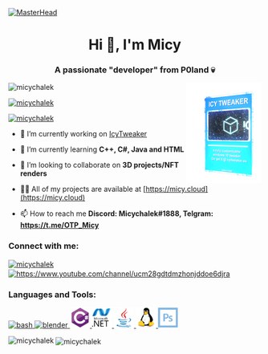 [![MasterHead](https://cdn.discordapp.com/attachments/759147054509064242/968911438020247552/gth.png)](https://micy.cloud)
<h1 align="center">Hi 👋, I'm Micy</h1>
<h3 align="center">A passionate "developer" from P0land 💀</h3>
<img align="right" alt="Coding" width="150" src="https://raw.githubusercontent.com/Micychalek/micy.cloud/main/assets/img/card.gif">

<p align="left"> <img src="https://komarev.com/ghpvc/?username=micychalek&label=Profile%20views&color=0e75b6&style=flat" alt="micychalek" /> </p>

<p align="left"> <a href="https://github.com/ryo-ma/github-profile-trophy"><img src="https://github-profile-trophy.vercel.app/?username=micychalek" alt="micychalek" /></a> </p>

<p align="left"> <a href="https://twitter.com/micychalek" target="blank"><img src="https://img.shields.io/twitter/follow/micychalek?logo=twitter&style=for-the-badge" alt="micychalek" /></a> </p>

- 🔭 I’m currently working on [IcyTweaker](https://www.icytweaker.eu)

- 🌱 I’m currently learning **C++, C#, Java and HTML**

- 👯 I’m looking to collaborate on **3D projects/NFT renders**

- 👨‍💻 All of my projects are available at [https://micy.cloud](https://micy.cloud)

- 📫 How to reach me **Discord: Micychalek#1888, Telgram: https://t.me/OTP_Micy**

<h3 align="left">Connect with me:</h3>
<p align="left">
<a href="https://twitter.com/micychalek" target="blank"><img align="center" src="https://raw.githubusercontent.com/rahuldkjain/github-profile-readme-generator/master/src/images/icons/Social/twitter.svg" alt="micychalek" height="30" width="40" /></a>
<a href="https://www.youtube.com/c/https://www.youtube.com/channel/ucm28gdtdmzhonjddoe6djra" target="blank"><img align="center" src="https://raw.githubusercontent.com/rahuldkjain/github-profile-readme-generator/master/src/images/icons/Social/youtube.svg" alt="https://www.youtube.com/channel/ucm28gdtdmzhonjddoe6djra" height="30" width="40" /></a>
</p>

<h3 align="left">Languages and Tools:</h3>
<p align="left"> <a href="https://www.gnu.org/software/bash/" target="_blank" rel="noreferrer"> <img src="https://www.vectorlogo.zone/logos/gnu_bash/gnu_bash-icon.svg" alt="bash" width="40" height="40"/> </a> <a href="https://www.blender.org/" target="_blank" rel="noreferrer"> <img src="https://download.blender.org/branding/community/blender_community_badge_white.svg" alt="blender" width="40" height="40"/> </a> <a href="https://www.w3schools.com/cs/" target="_blank" rel="noreferrer"> <img src="https://raw.githubusercontent.com/devicons/devicon/master/icons/csharp/csharp-original.svg" alt="csharp" width="40" height="40"/> </a> <a href="https://dotnet.microsoft.com/" target="_blank" rel="noreferrer"> <img src="https://raw.githubusercontent.com/devicons/devicon/master/icons/dot-net/dot-net-original-wordmark.svg" alt="dotnet" width="40" height="40"/> </a> <a href="https://www.java.com" target="_blank" rel="noreferrer"> <img src="https://raw.githubusercontent.com/devicons/devicon/master/icons/java/java-original.svg" alt="java" width="40" height="40"/> </a> <a href="https://www.linux.org/" target="_blank" rel="noreferrer"> <img src="https://raw.githubusercontent.com/devicons/devicon/master/icons/linux/linux-original.svg" alt="linux" width="40" height="40"/> </a> <a href="https://www.photoshop.com/en" target="_blank" rel="noreferrer"> <img src="https://raw.githubusercontent.com/devicons/devicon/master/icons/photoshop/photoshop-line.svg" alt="photoshop" width="40" height="40"/> </a> </p>

<p><img align="left" src="https://github-readme-stats.vercel.app/api/top-langs?username=micychalek&show_icons=true&locale=en&layout=compact" alt="micychalek" /></p>

<p>&nbsp;<img align="center" src="https://github-readme-stats.vercel.app/api?username=micychalek&show_icons=true&locale=en" alt="micychalek" /></p>
